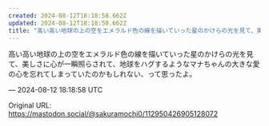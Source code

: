 ```yaml
---
created: 2024-08-12T18:18:58.662Z
updated: 2024-08-12T18:18:58.662Z
title: "高い高い地球の上の空をエメラルド色の線を描いていった星のかけらの光を見て、美しさに心が一瞬照らされて、地球をハグするようなマナちゃんの大きな愛の心を忘れてしまっ[...]"
---
```


<p>高い高い地球の上の空をエメラルド色の線を描いていった星のかけらの光を見て、美しさに心が一瞬照らされて、地球をハグするようなマナちゃんの大きな愛の心を忘れてしまっていたのかもしれない、って思ったよ。</p>

&mdash; 2024-08-12 18:18:58 UTC

Original URL: https://mastodon.social/@sakuramochi0/112950426905128072
